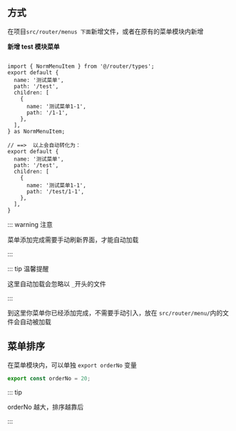 ## 方式

在项目`src/router/menus 下面`新增文件，或者在原有的菜单模块内新增

**新增 test 模块菜单**

```tsx

import { NormMenuItem } from '@/router/types';
export default {
  name: '测试菜单',
  path: '/test',
  children: [
    {
      name: '测试菜单1-1',
      path: '/1-1',
    },
  ],
} as NormMenuItem;

// ==>  以上会自动转化为：
export default {
  name: '测试菜单',
  path: '/test',
  children: [
    {
      name: '测试菜单1-1',
      path: '/test/1-1',
    },
  ],
}
```

::: warning 注意

菜单添加完成需要手动刷新界面，才能自动加载

:::

::: tip 温馨提醒

这里自动加载会忽略以 `_`开头的文件

:::

到这里你菜单你已经添加完成，不需要手动引入，放在 `src/router/menu/`内的文件会自动被加载

## 菜单排序

在菜单模块内，可以单独 `export orderNo` 变量

```js
export const orderNo = 20;
```

::: tip

orderNo 越大，排序越靠后

:::

